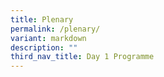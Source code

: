 ```yaml
---
title: Plenary
permalink: /plenary/
variant: markdown
description: ""
third_nav_title: Day 1 Programme
---
```

